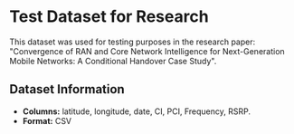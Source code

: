 # Test Dataset for Research
This dataset was used for testing purposes in the research paper: "Convergence of RAN and Core Network Intelligence for Next-Generation Mobile Networks: A Conditional Handover Case Study".
## Dataset Information
- **Columns:** latitude, longitude, date,	CI,	PCI, Frequency, RSRP.
- **Format:** CSV
